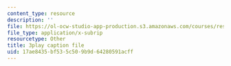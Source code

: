 ```yaml
---
content_type: resource
description: ''
file: https://ol-ocw-studio-app-production.s3.amazonaws.com/courses/res-9-003-brains-minds-and-machines-summer-course-summer-2015/17ae8435bf535c509b9d64280591acff_Pwm6DqdC4pU.vtt
file_type: application/x-subrip
resourcetype: Other
title: 3play caption file
uid: 17ae8435-bf53-5c50-9b9d-64280591acff
---
```

